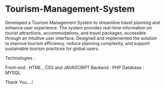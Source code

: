 # Tourism-Management-System

Developed a Tourism Management System to streamline travel planning and enhance user experience. The system provides real-time information on tourist attractions, accommodations, and travel packages, accessible through an intuitive user interface. Designed and implemented the solution to improve tourism efficiency, reduce planning complexity, and support sustainable tourism practices for global users.

Technologies : 

Front-end : HTML , CSS and JAVASCRIPT
Backend : PHP
Database : MYSQL

Thank You....!
